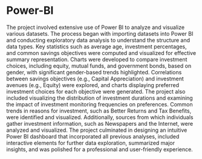 # Power-BI
The project involved extensive use of Power BI to analyze and visualize various datasets. The process began with importing datasets into Power BI and conducting exploratory data analysis to understand the structure and data types. Key statistics such as average age, investment percentages, and common savings objectives were computed and visualized for effective summary representation. Charts were developed to compare investment choices, including equity, mutual funds, and government bonds, based on gender, with significant gender-based trends highlighted. Correlations between savings objectives (e.g., Capital Appreciation) and investment avenues (e.g., Equity) were explored, and charts displaying preferred investment choices for each objective were generated. The project also included visualizing the distribution of investment durations and examining the impact of investment monitoring frequencies on preferences. Common trends in reasons for investment, such as Better Returns and Tax Benefits, were identified and visualized. Additionally, sources from which individuals gather investment information, such as Newspapers and the Internet, were analyzed and visualized. The project culminated in designing an intuitive Power BI dashboard that incorporated all previous analyses, included interactive elements for further data exploration, summarized major insights, and was polished for a professional and user-friendly experience.
